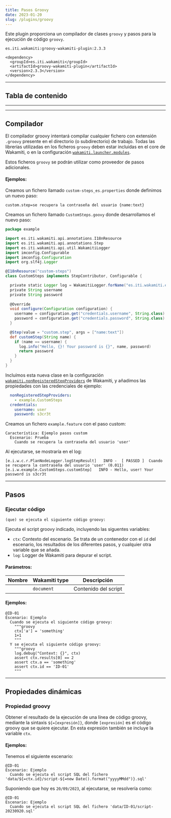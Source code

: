 ```yaml
---
title: Pasos Groovy
date: 2023-01-20
slug: /plugins/groovy
---
```


Este plugin proporciona un compilador de clases `groovy` y pasos para la ejecución de código `groovy`.

```text tabs=coord name=yaml copy=true
es.iti.wakamiti:groovy-wakamiti-plugin:2.3.3
```

```text tabs=coord name=maven copy=true
<dependency>
  <groupId>es.iti.wakamiti</groupId>
  <artifactId>groovy-wakamiti-plugin</artifactId>
  <version>2.3.3</version>
</dependency>
```

---
## Tabla de contenido

---

---
## Compilador

El compilador groovy intentará compilar cualquier fichero con extensión `.groovy` presente en el directorio (o 
subdirectorio) de trabajo. Todas las librerías utilizadas en los ficheros `groovy` deben estar incluidas en el core de 
Wakamiti, o en la configuración [`wakamiti.launcher.modules`](wakamiti/architecture#wakamitilaunchermodules).

Estos ficheros `groovy` se podrán utilizar como proveedor de pasos adicionales.

#### Ejemplos:

Creamos un fichero llamado `custom-steps_es.properties` donde definimos un nuevo paso:
```properties copy=true
custom.step=se recupera la contraseña del usuario {name:text}
```

Creamos un fichero llamado `CustomSteps.goovy` donde desarrollamos el nuevo paso:
```groovy copy=true
package example

import es.iti.wakamiti.api.annotations.I18nResource
import es.iti.wakamiti.api.annotations.Step
import es.iti.wakamiti.api.util.WakamitiLogger
import imconfig.Configurable
import imconfig.Configuration
import org.slf4j.Logger

@I18nResource("custom-steps")
class CustomSteps implements StepContributor, Configurable {

  private static Logger log = WakamitiLogger.forName("es.iti.wakamiti.example");
  private String username
  private String password
  
  @Override
  void configure(Configuration configuration) {
    username = configuration.get("credentials.username", String.class).orElse(null)
    password = configuration.get("credentials.password", String.class).orElse(null)
  }

  @Step(value = "custom.step", args = ["name:text"])
  def customStep(String name) {
    if (name == username) {
      log.info("Hello, {}! Your password is {}", name, password)
      return password
    }
  }
}
```

Incluímos esta nueva clase en la configuración 
[`wakamiti.nonRegisteredStepProviders`](wakamiti/architecture#wakamitinonRegisteredStepProviders) de Wakamiti, y añadimos las 
propiedades con las credenciales de ejemplo:
```yml
  nonRegisteredStepProviders:
    - example.CustomSteps
  credentials:
    username: user
    password: s3cr3t
```

Creamos un fichero `example.feature` con el paso custom:
```gherkin
Característica: Ejemplo pasos custom
  Escenario: Prueba
    Cuando se recupera la contraseña del usuario 'user'
```

Al ejecutarse, se mostraría en el log:
```
[e.i.w.c.r.PlanNodeLogger.logStepResult]   INFO -  [ PASSED ]  Cuando se recupera la contraseña del usuario 'user' (0.011) 
[e.i.w.example.CustomSteps.customStep]   INFO - Hello, user! Your password is s3cr3t
```

---
## Pasos

### Ejecutar código
```text copy=true
(que) se ejecuta el siguiente código groovy:
```
Ejecuta el script groovy indicado, incluyendo las siguentes variables:
- `ctx`: Contexto del escenario. Se trata de un contenedor con el `id` del escenario, los resultados de los diferentes 
  pasos, y cualquier otra variable que se añada.
- `log`: Logger de Wakamiti para depurar el script.

#### Parámetros:
| Nombre | Wakamiti type | Descripción          |
|--------|---------------|----------------------|
|        | `document`    | Contenido del script |

#### Ejemplos:
```gherkin
@ID-01
Escenario: Ejemplo
  Cuando se ejecuta el siguiente código groovy:
    """groovy
    ctx['a'] = 'something'
    1+1
    """
  Y se ejecuta el siguiente código groovy:
    """groovy
    log.debug("Context: {}", ctx)
    assert ctx.results[0] == 2
    assert ctx.a == 'something'
    assert ctx.id == 'ID-01'
    """
```

---
## Propiedades dinámicas

### Propiedad groovy
Obtener el resultado de la ejecución de una línea de código groovy, mediante la sintaxis `${=[expresión]}`, donde
`[expresión]` es el código groovy que se quiere ejecutar. En esta expresión también se incluye la variable `ctx`.

#### Ejemplos:
Tenemos el siguiente escenario:
```gherkin
@ID-01
Escenario: Ejemplo
  Cuando se ejecuta el script SQL del fichero 'data/${=ctx.id}/script-${=new Date().format("yyyyMMdd")}.sql'
```

Suponiendo que hoy es `20/09/2023`, al ejecutarse, se resolvería como:
```gherkin
@ID-01
Escenario: Ejemplo
  Cuando se ejecuta el script SQL del fichero 'data/ID-01/script-20230920.sql'
```
